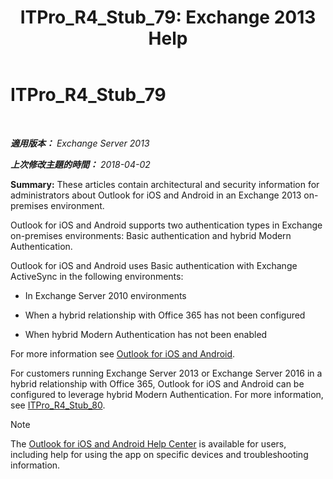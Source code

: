 ﻿---
title: 'ITPro_R4_Stub_79: Exchange 2013 Help'
TOCTitle: ITPro_R4_Stub_79
ms:assetid: 8b46e0bf-334d-44ed-bf20-eab605fdcae6
ms:mtpsurl: https://technet.microsoft.com/zh-tw/library/Mt846638(v=EXCHG.150)
ms:contentKeyID: 74520280
ms.date: 04/11/2018
mtps_version: v=EXCHG.150
ms.translationtype: HT
---

# ITPro\_R4\_Stub\_79

 

_**適用版本：** Exchange Server 2013_

_**上次修改主題的時間：** 2018-04-02_

**Summary:**  These articles contain architectural and security information for administrators about Outlook for iOS and Android in an Exchange 2013 on-premises environment.

Outlook for iOS and Android supports two authentication types in Exchange on-premises environments: Basic authentication and hybrid Modern Authentication.

Outlook for iOS and Android uses Basic authentication with Exchange ActiveSync in the following environments:

  - In Exchange Server 2010 environments

  - When a hybrid relationship with Office 365 has not been configured

  - When hybrid Modern Authentication has not been enabled

For more information see [Outlook for iOS and Android](using-basic-authentication-with-outlook-for-ios-and-android-exchange-2013-help.md).

For customers running Exchange Server 2013 or Exchange Server 2016 in a hybrid relationship with Office 365, Outlook for iOS and Android can be configured to leverage hybrid Modern Authentication. For more information, see [ITPro\_R4\_Stub\_80](using-hybrid-modern-authentication-with-outlook-for-ios-and-android-exchange-2013-help.md).


> [!NOTE]  
> The <a href="https://support.office.com/en-us/article/outlook-for-ios-and-android-help-center-cd84214e-a5ac-4e95-9ea3-e07f78d0cde6">Outlook for iOS and Android Help Center</a> is available for users, including help for using the app on specific devices and troubleshooting information.



